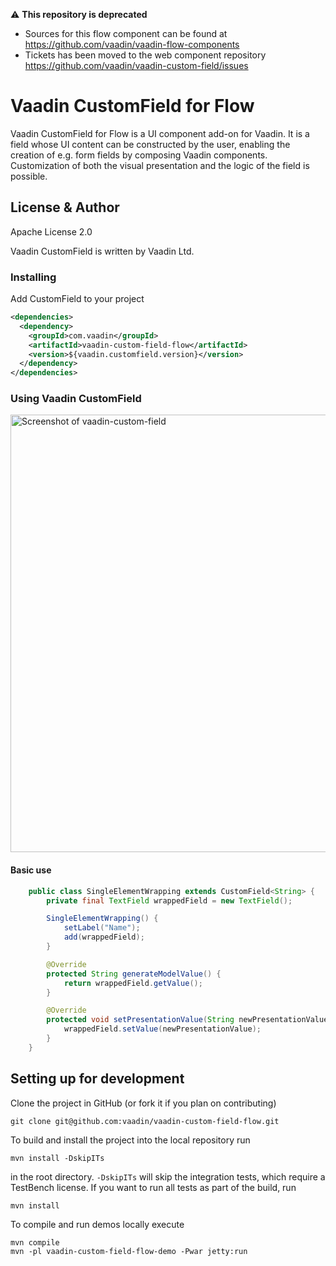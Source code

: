 ⚠️ **This repository is deprecated**
- Sources for this flow component can be found at https://github.com/vaadin/vaadin-flow-components
- Tickets has been moved to the web component repository https://github.com/vaadin/vaadin-custom-field/issues

# Vaadin CustomField for Flow

Vaadin CustomField for Flow is a UI component add-on for Vaadin. 
It is a field whose UI content can be constructed by the user, enabling 
the creation of e.g. form fields by composing Vaadin components.
Customization of both the visual presentation and the logic of the field is
possible.
## License & Author

Apache License 2.0

Vaadin CustomField is written by Vaadin Ltd.

### Installing
Add CustomField to your project
```xml
<dependencies>
  <dependency>
    <groupId>com.vaadin</groupId>
    <artifactId>vaadin-custom-field-flow</artifactId>
    <version>${vaadin.customfield.version}</version>
  </dependency>
</dependencies>
```

### Using Vaadin CustomField

[<img src="https://raw.githubusercontent.com/vaadin/vaadin-custom-field/master/screenshot.gif" width="700" alt="Screenshot of vaadin-custom-field">](https://vaadin.com/components/vaadin-custom-field)

#### Basic use
```java
    public class SingleElementWrapping extends CustomField<String> {
        private final TextField wrappedField = new TextField();

        SingleElementWrapping() {
            setLabel("Name");
            add(wrappedField);
        }

        @Override
        protected String generateModelValue() {
            return wrappedField.getValue();
        }

        @Override
        protected void setPresentationValue(String newPresentationValue) {
            wrappedField.setValue(newPresentationValue);
        }
    }
```

## Setting up for development

Clone the project in GitHub (or fork it if you plan on contributing)

```
git clone git@github.com:vaadin/vaadin-custom-field-flow.git
```

To build and install the project into the local repository run

```mvn install -DskipITs```

in the root directory. `-DskipITs` will skip the integration tests, which require a TestBench license. If you want to run all tests as part of the build, run

```mvn install```

To compile and run demos locally execute

```
mvn compile
mvn -pl vaadin-custom-field-flow-demo -Pwar jetty:run
```

